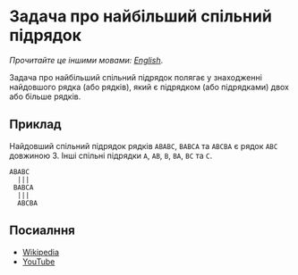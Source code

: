 # Задача про найбільший спільний підрядок

_Прочитайте це іншими мовами:_
[_English_](README.md).

Задача про найбільший спільний підрядок полягає у знаходженні найдовшого рядка 
(або рядків), який є підрядком (або підрядками) двох або більше рядків.

## Приклад

Найдовший спільний підрядок рядків  `ABABC`, `BABCA` та 
`ABCBA` є рядок `ABC` довжиною 3. Інші спільні підрядки
`A`, `AB`, `B`, `BA`, `BC` та `C`.

```
ABABC
  |||
 BABCA
  |||
  ABCBA
```

## Посиалння

- [Wikipedia](https://uk.wikipedia.org/wiki/%D0%9D%D0%B0%D0%B9%D0%B4%D0%BE%D0%B2%D1%88%D0%B8%D0%B9_%D1%81%D0%BF%D1%96%D0%BB%D1%8C%D0%BD%D0%B8%D0%B9_%D0%BF%D1%96%D0%B4%D1%80%D1%8F%D0%B4%D0%BE%D0%BA)
- [YouTube](https://www.youtube.com/watch?v=BysNXJHzCEs&list=PLLXdhg_r2hKA7DPDsunoDZ-Z769jWn4R8)
